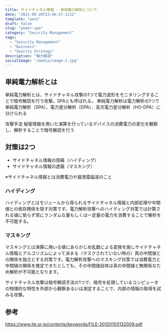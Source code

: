 ```yaml
---
title: サイドチャネル情報 - 単純電力解析について
date: "2021-09-20T23:46:37.121Z"
template: "post"
draft: false
slug: "power-spa"
category: "Security Management"
tags:
  - "Security Management"
  - "Business"
  - "Seurity Strategy"
description: "電力解説"
socialImage: "/media/image-2.jpg"
---
```


## 単純電力解析とは
単純電力解析とは、サイドチャネル攻撃の1つで電力波形をモニタリングすることで暗号解読を行う攻撃。SPAとも呼ばれる。
単純電力解析は電力解析の1つで単純電力解析（SPA）、電力差分解析（DPA）、高次電力差分解析（HO-DPA）に分けられる

攻撃手法
秘密情報を用いた演算を行っているデバイスの消費電力の変化を観察し、解析することで暗号解読を行う

## 対策は2つ
- サイドチャネル情報の隠蔽（ハイディング）
- サイドチャネル情報の遮蔽（マスキング）

※サイドチャネル情報とは消費電力や漏洩電磁波のこと

### ハイディング
ハイディングとはモジュールから得られるサイドチャネル情報と内部処理や中間値との依存関係を隠す対策です。電力解析攻撃へのハイディング対策では計算される値に依らず常にランダムな量もしくは一定量の電力を消費することで解析を不可能する。

### マスキング
マスキングとは演算に用いる値にあらかじめ乱数による変換を施しサイドチャネル情報とアルゴリズムによって決まる（マスクされていない時の）真の中間値との関係を独立とする対策です。電力解析攻撃へのマスキング対策では消費電力と中間値の関係を推定できたとしても、その中間値自体は真の中間値と無関係なため解析が不可能となります。

サイドチャネル攻撃は暗号解読手法の1つで、暗号を処理しているコンピュータの物理的な特性を外部から観察あるいは測定することで、内部の情報の取得を試みる攻撃。

## 参考
https://www.ite.or.jp/contents/keywords/FILE-20120103132009.pdf

